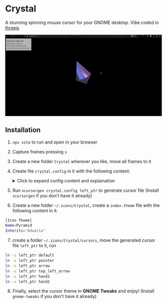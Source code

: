 # Crystal

A stunning spinning mouse cursor for your GNOME desktop. Vibe coded in [threejs](https://threejs.org/)

![demo](assets/demo.gif)

## Installation

1. `npx vite` to run and open in your browser

2. Capture frames pressing `s`

3. Create a new folder `Crystal` wherever you like, move all frames to it

4. Create file `crystal.config` in it with the following content:

   <details>
   <summary>Click to expand config content and explaination</summary>

   ```bash
   32 9 2 cursor_00.png 150
   32 9 2 cursor_01.png 150
   32 9 2 cursor_02.png 150
   32 9 2 cursor_03.png 150
   32 9 2 cursor_04.png 150
   32 9 2 cursor_05.png 150
   32 9 2 cursor_06.png 150
   32 9 2 cursor_07.png 150
   32 9 2 cursor_08.png 150
   32 9 2 cursor_09.png 150
   32 9 2 cursor_10.png 150
   32 9 2 cursor_11.png 150
   32 9 2 cursor_12.png 150
   32 9 2 cursor_13.png 150
   32 9 2 cursor_14.png 150
   32 9 2 cursor_15.png 150
   32 9 2 cursor_16.png 150
   32 9 2 cursor_17.png 150
   32 9 2 cursor_18.png 150
   32 9 2 cursor_19.png 150
   32 9 2 cursor_20.png 150
   32 9 2 cursor_21.png 150
   32 9 2 cursor_22.png 150
   32 9 2 cursor_23.png 150
   32 9 2 cursor_24.png 150
   32 9 2 cursor_25.png 150
   32 9 2 cursor_26.png 150
   32 9 2 cursor_27.png 150
   32 9 2 cursor_28.png 150
   32 9 2 cursor_29.png 150
   32 9 2 cursor_30.png 150
   32 9 2 cursor_31.png 150
   32 9 2 cursor_32.png 150
   32 9 2 cursor_33.png 150
   32 9 2 cursor_34.png 150
   32 9 2 cursor_35.png 150
   ```

   Explaination of `32 9 2 cursor_35.png 150`

   - `32`: the size of the cursor image in pixels (32x32)
   - `9 2`: x and y position of the hotspot (the point that clicks)
   - `cursor_xx.png` - name of the image file
   - `150` - time in milliseconds to show the image

   </details>

5. Run `xcursorgen crystal.config left_ptr` to generate cursor file
   (Install `xcursorgen` if you don't have it already)

6. Create a new folder `~/.icons/Crystal`, create a `index.theme` file with the following content in it.

```bash
[Icon Theme]
Name=Pyramid
Inherits="Adwaita"
```

7. create a folder `~/.icons/Crystal/cursors`, move the generated cursor file `left_ptr` to it, run

```bash
ln -s left_ptr default
ln -s left_ptr pointer
ln -s left_ptr arrow
ln -s left_ptr top_left_arrow
ln -s left_ptr hand1
ln -s left_ptr hand2
```

8. Finally, select the cursor theme in **GNOME Tweaks** and enjoy!
   (Install `gnome-tweaks` if you don't have it already)
